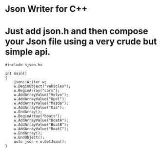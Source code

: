 # Json Writer for C++

# Just add json.h and then compose your Json file using a very crude but simple api.

```
#include <json.h>

int main()
{
    json::Writer w;
    w.BeginObject("vehicles");
    w.BeginArray("cars");
    w.AddArrayValue("Volvo");
    w.AddArrayValue("Opel");
    w.AddArrayValue("Mazda");
    w.AddArrayValue("Kia");
    w.EndArray();
    w.BeginArray("boats");
    w.AddArrayValue("BoatA");
    w.AddArrayValue("BoatB");
    w.AddArrayValue("BoatC");
    w.EndArray();
    w.EndObject();
    auto json = w.GetJson();
}
```
